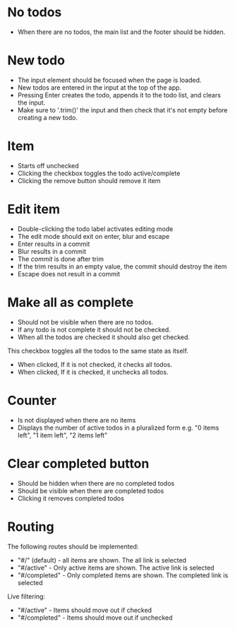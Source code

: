 # No todos
- When there are no todos, the main list and the footer should be hidden.

# New todo
- The input element should be focused when the page is loaded. 
- New todos are entered in the input at the top of the app. 
- Pressing Enter creates the todo, appends it to the todo list, and clears the input. 
- Make sure to '.trim()' the input and then check that it's not empty before creating a new todo. 

# Item
- Starts off unchecked
- Clicking the checkbox toggles the todo active/complete
- Clicking the remove button should remove it item

# Edit item
- Double-clicking the todo label activates editing mode
- The edit mode should exit on enter, blur and escape
- Enter results in a commit
- Blur results in a commit
- The *commit* is done after trim
- If the trim results in an empty value, the commit should destroy the item
- Escape does not result in a commit

# Make all as complete
- Should not be visible when there are no todos.
- If any todo is not complete it should not be checked.
- When all the todos are checked it should also get checked.

This checkbox toggles all the todos to the same state as itself. 
- When clicked, If it is not checked, it checks all todos.
- When clicked, If it is checked, it unchecks all todos.

# Counter
- Is not displayed when there are no items
- Displays the number of active todos in a pluralized form e.g. "0 items left", "1 item left", "2 items left"

# Clear completed button
- Should be hidden when there are no completed todos
- Should be visible when there are completed todos
- Clicking it removes completed todos 

# Routing
The following routes should be implemented: 
- "#/" (default) - all items are shown. The all link is selected
- "#/active" - Only active items are shown. The active link is selected
- "#/completed" - Only completed items are shown. The completed link is selected

Live filtering:
- "#/active" - Items should move out if checked
- "#/completed" - Items should move out if unchecked